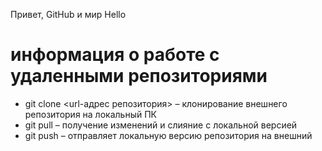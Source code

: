 Привет, GitHub и мир
Hello
# информация о работе с удаленными репозиториями
+ git clone <url-адрес репозитория> – клонирование внешнего репозитория на локальный ПК
+ git pull – получение изменений и слияние с локальной версией
+ git push – отправляет локальную версию репозитория на внешний
